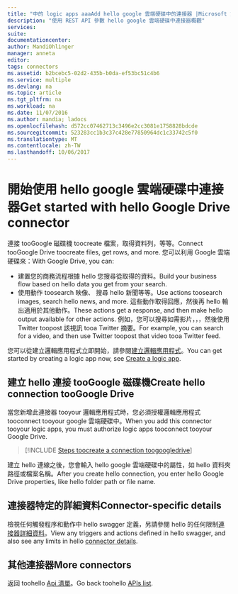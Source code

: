 ```yaml
---
title: "中的 logic apps aaaAdd hello google 雲端硬碟中的連接器 |Microsoft 文件"
description: "使用 REST API 參數 hello google 雲端硬碟中連接器概觀"
services: 
suite: 
documentationcenter: 
author: MandiOhlinger
manager: anneta
editor: 
tags: connectors
ms.assetid: b2bcebc5-02d2-435b-b0da-ef53bc51c4b6
ms.service: multiple
ms.devlang: na
ms.topic: article
ms.tgt_pltfrm: na
ms.workload: na
ms.date: 11/07/2016
ms.author: mandia; ladocs
ms.openlocfilehash: d572cc07462713c3496e2cc3081e1758828bdcde
ms.sourcegitcommit: 523283cc1b3c37c428e77850964dc1c33742c5f0
ms.translationtype: MT
ms.contentlocale: zh-TW
ms.lasthandoff: 10/06/2017
---
```

# <a name="get-started-with-hello-google-drive-connector"></a><span data-ttu-id="bfe1d-103">開始使用 hello google 雲端硬碟中連接器</span><span class="sxs-lookup"><span data-stu-id="bfe1d-103">Get started with hello Google Drive connector</span></span>
<span data-ttu-id="bfe1d-104">連接 tooGoogle 磁碟機 toocreate 檔案，取得資料列，等等。</span><span class="sxs-lookup"><span data-stu-id="bfe1d-104">Connect tooGoogle Drive toocreate files, get rows, and more.</span></span> <span data-ttu-id="bfe1d-105">您可以利用 Google 雲端硬碟來：</span><span class="sxs-lookup"><span data-stu-id="bfe1d-105">With Google Drive, you can:</span></span> 

* <span data-ttu-id="bfe1d-106">建置您的商務流程根據 hello 您搜尋從取得的資料。</span><span class="sxs-lookup"><span data-stu-id="bfe1d-106">Build your business flow based on hello data you get from your search.</span></span> 
* <span data-ttu-id="bfe1d-107">使用動作 toosearch 映像、 搜尋 hello 新聞等等。</span><span class="sxs-lookup"><span data-stu-id="bfe1d-107">Use actions toosearch images, search hello news, and more.</span></span> <span data-ttu-id="bfe1d-108">這些動作取得回應，然後再 hello 輸出適用於其他動作。</span><span class="sxs-lookup"><span data-stu-id="bfe1d-108">These actions get a response, and then make hello output available for other actions.</span></span> <span data-ttu-id="bfe1d-109">例如，您可以搜尋如需影片，，，然後使用 Twitter toopost 該視訊 tooa Twitter 摘要。</span><span class="sxs-lookup"><span data-stu-id="bfe1d-109">For example, you can search for a video, and then use Twitter toopost that video tooa Twitter feed.</span></span>

<span data-ttu-id="bfe1d-110">您可以從建立邏輯應用程式立即開始，請參閱[建立邏輯應用程式](../logic-apps/logic-apps-create-a-logic-app.md)。</span><span class="sxs-lookup"><span data-stu-id="bfe1d-110">You can get started by creating a logic app now, see [Create a logic app](../logic-apps/logic-apps-create-a-logic-app.md).</span></span>

## <a name="create-hello-connection-toogoogle-drive"></a><span data-ttu-id="bfe1d-111">建立 hello 連接 tooGoogle 磁碟機</span><span class="sxs-lookup"><span data-stu-id="bfe1d-111">Create hello connection tooGoogle Drive</span></span>
<span data-ttu-id="bfe1d-112">當您新增此連接器 tooyour 邏輯應用程式時，您必須授權邏輯應用程式 tooconnect tooyour google 雲端硬碟中。</span><span class="sxs-lookup"><span data-stu-id="bfe1d-112">When you add this connector tooyour logic apps, you must authorize logic apps tooconnect tooyour Google Drive.</span></span>

> [!INCLUDE [Steps toocreate a connection toogoogledrive](../../includes/connectors-create-api-googledrive.md)]
> 
> 

<span data-ttu-id="bfe1d-113">建立 hello 連線之後，您會輸入 hello google 雲端硬碟中的屬性，如 hello 資料夾路徑或檔案名稱。</span><span class="sxs-lookup"><span data-stu-id="bfe1d-113">After you create hello connection, you enter hello Google Drive properties, like hello folder path or file name.</span></span> 

## <a name="connector-specific-details"></a><span data-ttu-id="bfe1d-114">連接器特定的詳細資料</span><span class="sxs-lookup"><span data-stu-id="bfe1d-114">Connector-specific details</span></span>

<span data-ttu-id="bfe1d-115">檢視任何觸發程序和動作中 hello swagger 定義，另請參閱 hello 的任何限制[連接器詳細資料](/connectors/googledrive/)。</span><span class="sxs-lookup"><span data-stu-id="bfe1d-115">View any triggers and actions defined in hello swagger, and also see any limits in hello [connector details](/connectors/googledrive/).</span></span>

## <a name="more-connectors"></a><span data-ttu-id="bfe1d-116">其他連接器</span><span class="sxs-lookup"><span data-stu-id="bfe1d-116">More connectors</span></span>
<span data-ttu-id="bfe1d-117">返回 toohello [Api 清單](apis-list.md)。</span><span class="sxs-lookup"><span data-stu-id="bfe1d-117">Go back toohello [APIs list](apis-list.md).</span></span>
